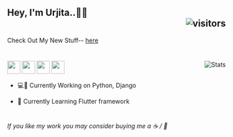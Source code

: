 ## Hey, I'm Urjita..👋🏻<div align="right">![visitors](https://visitor-badge.glitch.me/badge?page_id=urjitaattarde.urjitaattarde&)</div>

Check Out My New Stuff-- <a href="https://urjitaattarde.github.io/flower_shopping/">here</a>
#

<!-- ![omkarbhusnale-readme](https://media.giphy.com/media/KiMBUPZUhUg4HRV6PW/giphy.gif) -->



<img align="right" alt="Stats" src="https://github-readme-stats.vercel.app/api?username=urjitaattarde&show_icons=true&theme=tokyonight&count_private=true&include_all_commits=true" />


<a href="mailto:lattardeurjita77@gmail.com"><img src="https://img.shields.io/badge/Gmail-D14836?style=for-the-badge&logo=gmail&logoColor=white" height=30></a>
<a href="https://twitter.com/Urjita_77"><img src="https://img.shields.io/badge/Twitter-1DA1F2?style=for-the-badge&logo=twitter&logoColor=white" height=30></a>
<a href="https://www.linkedin.com/in/urjitaattarde/"><img src="https://img.shields.io/badge/LinkedIn-0077B5?style=for-the-badge&logo=linkedin&logoColor=white" height=30></a>
<a href="https://www.behance.net/urjitaattarde"><img src="https://img.shields.io/badge/Behance-blue" height=30></a>

- 💻🔗 Currently Working on Python, Django


- 📘 Currently Learning Flutter framework
<!-- 
- 🔍 Find me at :   [![telegram badge](https://img.shields.io/badge/Telegram-30302f?style=flat&logo=telegram)](https://t.me/omkarbhusnale) -->

#

<!-- 
- [![Hits](https://hits.seeyoufarm.com/api/count/incr/badge.svg?url=https%3A%2F%2Fgithub.com%2FDarkSoul231%2Fhit-counter&count_bg=%230BC4FE&title_bg=%23332F2F&icon=mediafire.svg&icon_color=%2373EAC8&title=Profile+Views&edge_flat=true)](https://hits.seeyoufarm.com)

![Profile Views](https://hits.seeyoufarm.com/api/count/incr/badge.svg?url=https://github.com/omkarbhusnale/&title=Profile%20Views) 

![GitHub stats](https://github-readme-stats.vercel.app/api?username=omkarbhusnale&show_icons=true&theme=tokyonight)
### 🏆 Github Profile Trophy
[![trophy](https://github-profile-trophy.vercel.app/?username=ad1992&theme=monokai&margin-w=15&margin-h=15&&no-frame=true&row=1)](https://github.com/ryo-ma/github-profile-trophy)
-->



*If you like my work you may consider buying me a ☕ / 🍕* 

<!-- 
<a href="https://www.buymeacoffee.com/urjita" target="_blank"><img src="https://cdn.buymeacoffee.com/buttons/v2/default-red.png" alt="Buy Me A Coffee"  height=40 ></a>

🙏 for reading! -->

#




<!--
**urjitaattarde/urjitaattarde** is a ✨ _special_ ✨ repository because its `README.md` (this file) appears on your GitHub profile.

Here are some ideas to get you started 

- 🔭 I’m currently working on ...
- 🌱 I’m currently learning ...
- 👯 I’m looking to collaborate on ...
- 🤔 I’m looking for help with ...
- 💬 Ask me about ...
- 📫 How to reach me: ...
- 😄 Pronouns: ...
- ⚡ Fun fact: ...
-->
